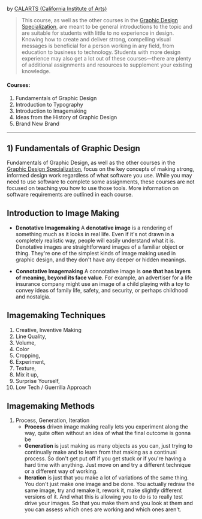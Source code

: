 by [CALARTS (California Institute of Arts)](https://www.coursera.org/specializations/graphic-design)

>This course, as well as the other courses in the [Graphic Design Specialization](https://www.coursera.org/specializations/graphic-design), are meant to be general introductions to the topic and are suitable for students with little to no experience in design. Knowing how to create and deliver strong, compelling visual messages is beneficial for a person working in any field, from education to business to technology. Students with more design experience may also get a lot out of these courses—there are plenty of additional assignments and resources to supplement your existing knowledge.

#### Courses:

1. Fundamentals of Graphic Design
2. Introduction to Typography
3. Introduction to Imagemaking
4. Ideas from the History of Graphic Design
5. Brand New Brand

---

## 1) Fundamentals of Graphic Design

Fundamentals of Graphic Design, as well as the other courses in the [Graphic Design Specialization](https://www.coursera.org/specializations/graphic-design), focus on the key concepts of making strong, informed design work regardless of what software you use. While you may need to use software to complete some assignments, these courses are not focused on teaching you how to use those tools. More information on software requirements are outlined in each course.

## Introduction to Image Making

-   **Denotative Imagemaking**
    A **denotative image** is a rendering of something much as it looks in real life. Even if it's not drawn in a completely realistic way, people will easily understand what it is. Denotative images are straightforward images of a familiar object or thing. They're one of the simplest kinds of image making used in graphic design, and they don't have any deeper or hidden meanings.
    
-   **Connotative Imagemaking**
    A connotative image is **one that has layers of meaning, beyond its face value**. For example, an advertiser for a life insurance company might use an image of a child playing with a toy to convey ideas of family life, safety, and security, or perhaps childhood and nostalgia.
    

## Imagemaking Techniques

1. Creative, Inventive Making
2. Line Quality,
3. Volume,
4. Color
5. Cropping,
6. Experiment,
7. Texture,
8. Mix it up,
9. Surprise Yourself,
10. Low Tech / Guerrilla Approach

## Imagemaking Methods

1.  Process, Generation, Iteration
	- **Process** driven image making really lets you experiment along the way, quite often without an idea of what the final outcome is gonna be
	- **Generation** is just making as many objects as you can, just trying to continually make and to learn from that making as a continual process. So don't get put off if you get stuck or if you're having a hard time with anything. Just move on and try a different technique or a different way of working.
	- **Iteration** is just that you make a lot of variations of the same thing. You don't just make one image and be done. You actually redraw the same image, try and remake it, rework it, make slightly different versions of it. And what this is allowing you to do is to really test drive your images. So that you make them and you look at them and you can assess which ones are working and which ones aren't.

